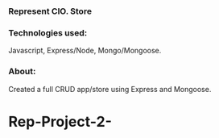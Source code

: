 ### Represent ClO. Store

### Technologies used:
Javascript, Express/Node, Mongo/Mongoose.

### About:
Created a full CRUD app/store using Express and Mongoose. 
 
 # Rep-Project-2-
